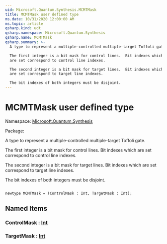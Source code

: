 ```yaml
---
uid: Microsoft.Quantum.Synthesis.MCMTMask
title: MCMTMask user defined type
ms.date: 10/31/2020 12:00:00 AM
ms.topic: article
qsharp.kind: udt
qsharp.namespace: Microsoft.Quantum.Synthesis
qsharp.name: MCMTMask
qsharp.summary: >-
  A type to represent a multiple-controlled multiple-target Toffoli gate.

  The first integer is a bit mask for control lines.  Bit indexes which
  are set correspond to control line indexes.

  The second integer is a bit mask for target lines.  Bit indexes which
  are set correspond to target line indexes.

  The bit indexes of both integers must be disjoint.
---
```


# MCMTMask user defined type

Namespace: [Microsoft.Quantum.Synthesis](xref:Microsoft.Quantum.Synthesis)

Package: [](https://nuget.org/packages/)


A type to represent a multiple-controlled multiple-target Toffoli gate.The first integer is a bit mask for control lines.  Bit indexes whichare set correspond to control line indexes.The second integer is a bit mask for target lines.  Bit indexes whichare set correspond to target line indexes.The bit indexes of both integers must be disjoint.

```qsharp

newtype MCMTMask = (ControlMask : Int, TargetMask : Int);
```



## Named Items

### ControlMask : [Int](xref:microsoft.quantum.lang-ref.int)


### TargetMask : [Int](xref:microsoft.quantum.lang-ref.int)

